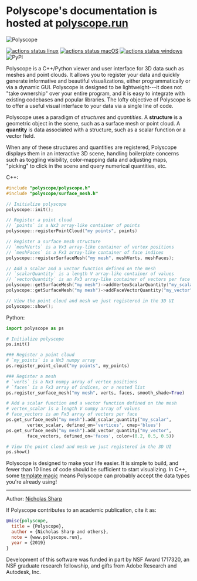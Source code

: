 # Polyscope's documentation is hosted at [polyscope.run](http://polyscope.run)

![Polyscope](http://polyscope.run/media/teaser.svg)

[![actions status linux](https://github.com/nmwsharp/polyscope/workflows/linux/badge.svg)](https://github.com/nmwsharp/polyscope/actions)
[![actions status macOS](https://github.com/nmwsharp/polyscope/workflows/macOS/badge.svg)](https://github.com/nmwsharp/polyscope/actions)
[![actions status windows](https://github.com/nmwsharp/polyscope/workflows/windows/badge.svg)](https://github.com/nmwsharp/polyscope/actions)
![PyPI](https://img.shields.io/pypi/v/polyscope?style=flat-square)

Polyscope is a C++/Python viewer and user interface for 3D data such as meshes and point clouds. It allows you to register your data and quickly generate informative and beautiful visualizations, either programmatically or via a dynamic GUI. Polyscope is designed to be lightweight---it does not "take ownership" over your entire program, and it is easy to integrate with existing codebases and popular libraries. The lofty objective of Polyscope is to offer a useful visual interface to your data via a single line of code.

Polyscope uses a paradigm of *structures* and *quantities*. A **structure** is a geometric object in the scene, such as a surface mesh or point cloud. A **quantity** is data associated with a structure, such as a scalar function or a vector field.

When any of these structures and quantities are registered, Polyscope displays them in an interactive 3D scene, handling boilerplate concerns such as toggling visibility, color-mapping data and adjusting maps, "picking" to click in the scene and query numerical quantities, etc.

C++:

``` C++
#include "polyscope/polyscope.h"
#include "polyscope/surface_mesh.h"

// Initialize polyscope
polyscope::init();

// Register a point cloud
// `points` is a Nx3 array-like container of points
polyscope::registerPointCloud("my points", points)

// Register a surface mesh structure
// `meshVerts` is a Vx3 array-like container of vertex positions
// `meshFaces` is a Fx3 array-like container of face indices  
polyscope::registerSurfaceMesh("my mesh", meshVerts, meshFaces);

// Add a scalar and a vector function defined on the mesh
// `scalarQuantity` is a length V array-like container of values
// `vectorQuantity` is an Fx3 array-like container of vectors per face
polyscope::getSurfaceMesh("my mesh")->addVertexScalarQuantity("my_scalar", scalarQuantity);
polyscope::getSurfaceMesh("my mesh")->addFaceVectorQuantity("my_vector", vectorQuantity);

// View the point cloud and mesh we just registered in the 3D UI
polyscope::show();
```

Python:
``` python
import polyscope as ps

# Initialize polyscope
ps.init()

### Register a point cloud
# `my_points` is a Nx3 numpy array
ps.register_point_cloud("my points", my_points)

### Register a mesh
# `verts` is a Nx3 numpy array of vertex positions
# `faces` is a Fx3 array of indices, or a nested list
ps.register_surface_mesh("my mesh", verts, faces, smooth_shade=True)

# Add a scalar function and a vector function defined on the mesh
# vertex_scalar is a length V numpy array of values
# face_vectors is an Fx3 array of vectors per face
ps.get_surface_mesh("my mesh").add_scalar_quantity("my_scalar", 
        vertex_scalar, defined_on='vertices', cmap='blues')
ps.get_surface_mesh("my mesh").add_vector_quantity("my_vector", 
        face_vectors, defined_on='faces', color=(0.2, 0.5, 0.5))

# View the point cloud and mesh we just registered in the 3D UI
ps.show()
```

Polyscope is designed to make your life easier. It is simple to build, and fewer than 10 lines of code should be sufficient to start visualizing. In C++, some [template magic](https://polyscope.run/data_adaptors/) means Polyscope can probably accept the data types you're already using!

---
Author: [Nicholas Sharp](http://www.nmwsharp.com)

If Polyscope contributes to an academic publication, cite it as:
```bib
@misc{polyscope,
  title = {Polyscope},
  author = {Nicholas Sharp and others},
  note = {www.polyscope.run},
  year = {2019}
}
```

Development of this software was funded in part by NSF Award 1717320, an NSF graduate research fellowship, and gifts from Adobe Research and Autodesk, Inc.
